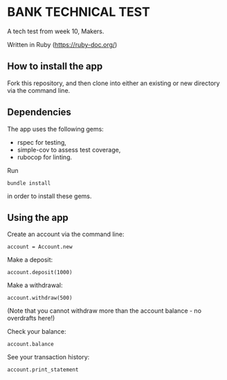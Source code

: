 # BANK TECHNICAL TEST

A tech test from week 10, Makers.

Written in Ruby (https://ruby-doc.org/)

## How to install the app

Fork this repository, and then clone into either an existing or new directory via the command line.

## Dependencies

The app uses the following gems:
- rspec for testing,
- simple-cov to assess test coverage,
- rubocop for linting.

Run
```
bundle install
```
in order to install these gems.

## Using the app

Create an account via the command line:
```
account = Account.new
```

Make a deposit:
```
account.deposit(1000)
```

Make a withdrawal:
```
account.withdraw(500)
```
(Note that you cannot withdraw more than the account balance - no overdrafts here!)

Check your balance:
```
account.balance
```

See your transaction history:
```
account.print_statement
```
